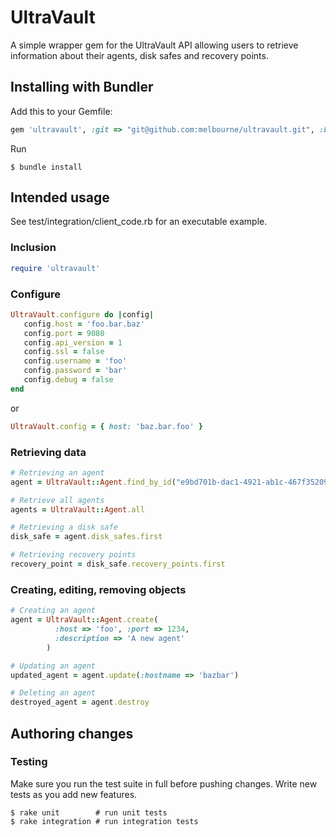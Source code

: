 # UltraVault

A simple wrapper gem for the UltraVault API allowing users to retrieve information about their agents, disk safes and recovery points.

## Installing with Bundler

Add this to your Gemfile:

```ruby
gem 'ultravault', :git => "git@github.com:melbourne/ultravault.git", :branch => :master
```

Run

    $ bundle install

## Intended usage

See test/integration/client_code.rb for an executable example.

### Inclusion

```ruby   
require 'ultravault'
```            

### Configure

```ruby   
UltraVault.configure do |config|
   config.host = 'foo.bar.baz'
   config.port = 9080
   config.api_version = 1
   config.ssl = false
   config.username = 'foo'
   config.password = 'bar'
   config.debug = false
end   
```

or

```ruby   
UltraVault.config = { host: 'baz.bar.foo' }
```
 
### Retrieving data

```ruby   
# Retrieving an agent
agent = UltraVault::Agent.find_by_id("e9bd701b-dac1-4921-ab1c-467f35209e21")

# Retrieve all agents
agents = UltraVault::Agent.all

# Retrieving a disk safe
disk_safe = agent.disk_safes.first

# Retrieving recovery points
recovery_point = disk_safe.recovery_points.first  
```

### Creating, editing, removing objects

```ruby
# Creating an agent
agent = UltraVault::Agent.create(
          :host => 'foo', :port => 1234,
          :description => 'A new agent'
        )

# Updating an agent
updated_agent = agent.update(:hostname => 'bazbar')

# Deleting an agent
destroyed_agent = agent.destroy
```

## Authoring changes

### Testing

Make sure you run the test suite in full before pushing changes. Write new tests as you add new features.

    $ rake unit        # run unit tests
    $ rake integration # run integration tests

